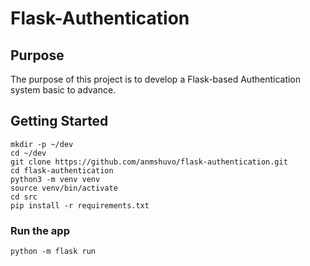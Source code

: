 # Flask-Authentication

## Purpose

The purpose of this project is to develop a Flask-based Authentication system basic to advance. 

## Getting Started

```
mkdir -p ~/dev
cd ~/dev
git clone https://github.com/anmshuvo/flask-authentication.git
cd flask-authentication
python3 -m venv venv
source venv/bin/activate
cd src
pip install -r requirements.txt
```

### Run the app

```
python -m flask run
```
